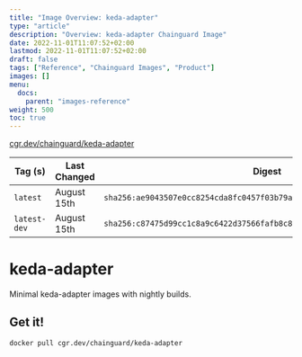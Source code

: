 ```yaml
---
title: "Image Overview: keda-adapter"
type: "article"
description: "Overview: keda-adapter Chainguard Image"
date: 2022-11-01T11:07:52+02:00
lastmod: 2022-11-01T11:07:52+02:00
draft: false
tags: ["Reference", "Chainguard Images", "Product"]
images: []
menu:
  docs:
    parent: "images-reference"
weight: 500
toc: true
---
```


[cgr.dev/chainguard/keda-adapter](https://github.com/chainguard-images/images/tree/main/images/keda-adapter)

| Tag (s)       | Last Changed | Digest                                                                    |
|---------------|--------------|---------------------------------------------------------------------------|
|  `latest`     | August 15th  | `sha256:ae9043507e0cc8254cda8fc0457f03b79a6342a8303bae78813daf6d4811e98c` |
|  `latest-dev` | August 15th  | `sha256:c87475d99cc1c8a9c6422d37566fafb8c8191afbe871ff63c62ae358f5812560` |

# keda-adapter

Minimal keda-adapter images with nightly builds.

## Get it!

```shell
docker pull cgr.dev/chainguard/keda-adapter
```
